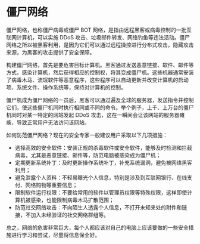 # 僵尸网络
僵尸网络，也称僵尸病毒或僵尸 BOT 网络，是指由远程黑客或病毒控制的一批互联网计算机，可以实施 DDoS 攻击、垃圾邮件转发、网络钓鱼等违法活动。僵尸网络之所以被黑客利用，是因为它们可以通过远程操控进行分布式攻击，隐藏攻击来源，为黑客的攻击提供了安全保障。

构建僵尸网络，首先是要危害目标计算机。黑客通过发送恶意链接、软件、邮件等方式，感染计算机，然后获得相应的控制权，将其变成僵尸机。这些机器通常安装了病毒木马、流氓软件等恶意程序，这些程序可以自动更新并改变计算机的启动项、系统文件、操作系统等，保持对计算机的控制。

僵尸机成为僵尸网络的一员后，黑客可以通过遍及全球的服务器，发送指令并控制它们，使这些僵尸机同时执行相同或不同的命令。举个例子，上千、上万台的僵尸机同时对某一特定的网站发起 DDoS 攻击，这在一瞬间会让该网站的服务器瘫痪，导致正常用户无法访问该网站。

如何防范僵尸网络？现在的安全专家一般建议用户采取以下几项措施：

* 选择高效的安全软件：安装正规的杀毒软件或安全软件，能够及时检测和拦截病毒，尤其是恶意链接、邮件等，防范电脑被感染成为僵尸机；
* 定期更新系统补丁：及时更新操作系统补丁，补充系统漏洞，避免被网络黑客利用；
* 避免泄露个人资料：不轻易曝光个人信息，特别是涉及到互联网银行、在线支付、网络购物等重要信息；
* 限制软件运行权限：不要给常用的软件以管理员权限等特殊权限，这样即使计算机被感染，也能限制病毒木马扩散范围；
* 防范社交网络攻击：不向陌生人透露个人信息，不打开未知来处的附件和链接，不加入未经验证的社交网络群组等。

总之，网络的危害非常巨大，每个人都应该对自己的电脑上应该要做的一些安全措施进行学习和尝试，尽量将信息保全好。